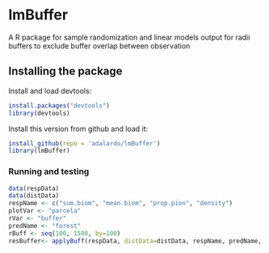 # lmBuffer
A R package for sample randomization and linear models output for radii buffers to exclude buffer overlap between observation

## Installing the package

Install and load devtools:
```r
install.packages("devtools")
library(devtools)
```
Install this version from github and load it:
```r
install_github(repo = 'adalardo/lmBuffer')
library(lmBuffer)
```
### Running and testing
```r
data(respData)
data(distData)
respName <- c("sum.biom", "mean.biom", "prop.pion", "density")
plotVar <- "parcela"
rVar <- "buffer"
predName <- "forest"
rBuff <- seq(100, 1500, by=100)
resBuffer<- applyBuff(respData, distData=distData, respName, predName, plotVar, rVar, rBuff = rBuff, nSample = 5, maxRand = 10, minRand = 4)
```